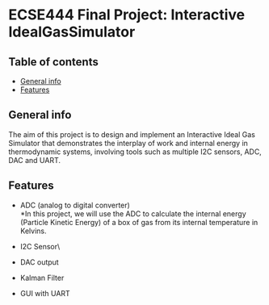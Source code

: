 # ECSE444 Final Project: Interactive IdealGasSimulator
## Table of contents
* [General info](#general-info)
* [Features](#features)
## General info
The aim of this project is to design and implement an Interactive Ideal Gas Simulator that demonstrates the interplay of work and internal energy in thermodynamic systems, involving tools such as multiple I2C sensors, ADC, DAC and UART.
## Features
* ADC (analog to digital converter)\
*In this project, we will use the ADC to calculate the internal energy (Particle Kinetic Energy) of a box of gas from its internal temperature in Kelvins.
* I2C Sensor\

* DAC output
* Kalman Filter
* GUI with UART
